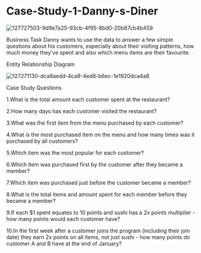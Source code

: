 # Case-Study-1-Danny-s-Diner
![127727503-9d9e7a25-93cb-4f95-8bd0-20b87cb4b459](https://user-images.githubusercontent.com/82847021/131014513-94a4740a-04d8-4556-8de3-104472b6a83a.png)

Business Task
Danny wants to use the data to answer a few simple questions about his customers, especially about their visiting patterns, how much money they’ve spent and also which menu items are their favourite.

Entity Relationship Diagram 

![127271130-dca9aedd-4ca9-4ed8-b6ec-1e1920dca4a8](https://user-images.githubusercontent.com/82847021/131014231-0704e58c-8351-4d89-8291-1f8d4afef23f.png)


Case Study Questions

1.What is the total amount each customer spent at the restaurant?

2.How many days has each customer visited the restaurant?

3.What was the first item from the menu purchased by each customer?

4.What is the most purchased item on the menu and how many times was it purchased by all customers?

5.Which item was the most popular for each customer?

6.Which item was purchased first by the customer after they became a member?

7.Which item was purchased just before the customer became a member?

8.What is the total items and amount spent for each member before they became a member?

9.If each $1 spent equates to 10 points and sushi has a 2x points multiplier - how many points would each customer have?

10.In the first week after a customer joins the program (including their join date) they earn 2x points on all items, not just sushi - how many points do customer A and B have at the end of January?
